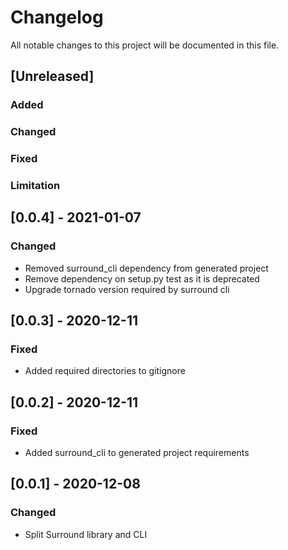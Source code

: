 # Changelog

All notable changes to this project will be documented in this file.

## [Unreleased]

### Added

### Changed

### Fixed

### Limitation

## [0.0.4] - 2021-01-07

### Changed

- Removed surround_cli dependency from generated project
- Remove dependency on setup.py test as it is deprecated
- Upgrade tornado version required by surround cli

## [0.0.3] - 2020-12-11

### Fixed

- Added required directories to gitignore

## [0.0.2] - 2020-12-11

### Fixed

- Added surround_cli to generated project requirements

## [0.0.1] - 2020-12-08

### Changed

- Split Surround library and CLI
